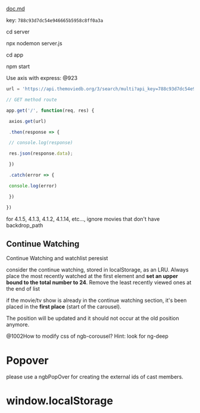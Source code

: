  [doc.md](doc.md) 

key: `788c93d7dc54e946665b5958c8ff0a3a`

cd server

npx nodemon server.js

cd app

npm start



Use axis with express: @923

``` javascript
url = 'https://api.themoviedb.org/3/search/multi?api_key=788c93d7dc54e946665b5958c8ff0a3a&language=en-US&query=game';

// GET method route

app.get('/', function(req, res) {

 axios.get(url)

 .then(response => {

 // console.log(response)

 res.json(response.data);

 })

 .catch(error => {

 console.log(error)

 })

})
```

for 4.1.5, 4.1.3, 4.1.2, 4.1.14, etc..., ignore movies that don't have backdrop_path

## Continue Watching

Continue Watching and watchlist peresist

consider the continue watching, stored in localStorage, as an LRU. Always place the most recently watched at the first element and **set an upper bound to the total number to 24**. Remove the least recently viewed ones at the end of list

if the movie/tv show is already in the continue watching section, it's been placed in the **first place** (start of the carousel).

The position will be updated and it should not occur at the old position anymore.

@1002How to modify css of ngb-corousel? Hint: look for ng-deep



# Popover

please use a ngbPopOver for creating the external ids of cast members. 



# window.localStorage

